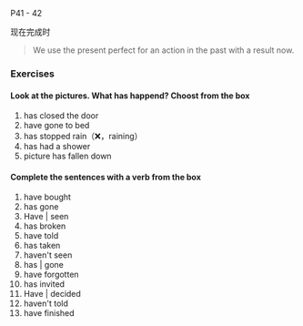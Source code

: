 P41 - 42

现在完成时

> We use the present perfect for an action in the past with a result now.

### Exercises

#### Look at the pictures. What has happend? Choost from the box

1. has closed the door
2. have gone to bed
3. has stopped rain（❌，raining）
4. has had a shower
5. picture has fallen down

#### Complete the sentences with a verb from the box

1. have bought
2. has gone
3. Have | seen
4. has broken
5. have told
6. has taken
7. haven't seen
8. has | gone
9. have forgotten
10. has invited
11. Have | decided
12. haven't told
13. have finished

